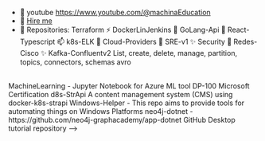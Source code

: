 - 🔭 youtube https://www.youtube.com/@machinaEducation
- 🌱 [Hire me](https://www.linkedin.com/in/jeff-muniz-aa17311b3/)
- 👯  Repositories: Terraform   ⚡  DockerLinJenkins  💬  GoLang-Api  👋   React-Typescript  📫  k8s-ELK  🤔  Cloud-Providers   💬  SRE-v1    ✨    Security
    🔭  Redes-Cisco    ✨  Kafka-Confluentv2 List, create, delete, manage, partition, topics, connectors, schemas avro

<br>
MachineLearning - Jupyter Notebook for Azure ML tool DP-100 Microsoft Certification
d8s-StrApi  A content management system (CMS) using docker-k8s-strapi
Windows-Helper   - This repo aims to provide tools for automating things on Windows Platforms
neo4j-dotnet   - https://github.com/neo4j-graphacademy/app-dotnet
GitHub Desktop tutorial repository
-->

